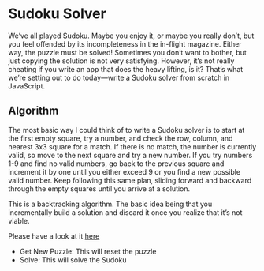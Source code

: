 # Sudoku Solver

We’ve all played Sudoku. Maybe you enjoy it, or maybe you really don’t, but you feel offended by its incompleteness in the in-flight magazine. Either way, the puzzle must be solved! Sometimes you don’t want to bother, but just copying the solution is not very satisfying. However, it’s not really cheating if you write an app that does the heavy lifting, is it? That’s what we’re setting out to do today—write a Sudoku solver from scratch in JavaScript.

## Algorithm
The most basic way I could think of to write a Sudoku solver is to start at the first empty square, try a number, and check the row, column, and nearest 3x3 square for a match. If there is no match, the number is currently valid, so move to the next square and try a new number. If you try numbers 1-9 and find no valid numbers, go back to the previous square and increment it by one until you either exceed 9 or you find a new possible valid number. Keep following this same plan, sliding forward and backward through the empty squares until you arrive at a solution.

This is a backtracking algorithm. The basic idea being that you incrementally build a solution and discard it once you realize that it’s not viable.

Please have a look at it [here](https://solve-sudoku-game.netlify.app/)
- Get New Puzzle: This will reset the puzzle 
- Solve: This will solve the Sudoku 
